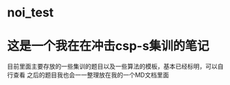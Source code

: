 # noi_test

<h1>这是一个我在在冲击csp-s集训的笔记</h1>

目前里面主要存放的一些集训的题目以及一些算法的模板，基本已经标明，可以自行查看
之后的题目我也会一一整理放在我的一个MD文档里面

